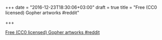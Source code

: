 +++
date = "2016-12-23T18:30:06+03:00"
draft = true
title = "Free (CC0 licensed) Gopher artworks  #reddit"

+++

<p><a href="https://t.co/dGJw3lMNAH">Free (CC0 licensed) Gopher artworks  #reddit</a></p>
